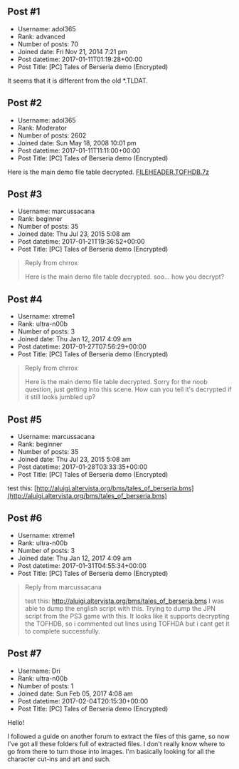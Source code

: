 ## Post #1
- Username: adol365
- Rank: advanced
- Number of posts: 70
- Joined date: Fri Nov 21, 2014 7:21 pm
- Post datetime: 2017-01-11T01:19:28+00:00
- Post Title: [PC] Tales of Berseria demo (Encrypted)

It seems that it is different from the old *.TLDAT.
## Post #2
- Username: adol365
- Rank: Moderator
- Number of posts: 2602
- Joined date: Sun May 18, 2008 10:01 pm
- Post datetime: 2017-01-11T11:11:00+00:00
- Post Title: [PC] Tales of Berseria demo (Encrypted)

Here is the main demo file table decrypted.
[FILEHEADER.TOFHDB.7z](https://xentaxbackup.github.io/file/12203_FILEHEADER.TOFHDB.7z)
## Post #3
- Username: marcussacana
- Rank: beginner
- Number of posts: 35
- Joined date: Thu Jul 23, 2015 5:08 am
- Post datetime: 2017-01-21T19:36:52+00:00
- Post Title: [PC] Tales of Berseria demo (Encrypted)

> Reply from chrrox
>
> Here is the main demo file table decrypted.
soo... how you decrypt?
## Post #4
- Username: xtreme1
- Rank: ultra-n00b
- Number of posts: 3
- Joined date: Thu Jan 12, 2017 4:09 am
- Post datetime: 2017-01-27T07:56:29+00:00
- Post Title: [PC] Tales of Berseria demo (Encrypted)

> Reply from chrrox
>
> Here is the main demo file table decrypted.
Sorry for the noob question, just getting into this scene. How can you tell it's decrypted if it still looks jumbled up?
## Post #5
- Username: marcussacana
- Rank: beginner
- Number of posts: 35
- Joined date: Thu Jul 23, 2015 5:08 am
- Post datetime: 2017-01-28T03:33:35+00:00
- Post Title: [PC] Tales of Berseria demo (Encrypted)

test this: [http://aluigi.altervista.org/bms/tales_of_berseria.bms](http://aluigi.altervista.org/bms/tales_of_berseria.bms)
## Post #6
- Username: xtreme1
- Rank: ultra-n00b
- Number of posts: 3
- Joined date: Thu Jan 12, 2017 4:09 am
- Post datetime: 2017-01-31T04:55:34+00:00
- Post Title: [PC] Tales of Berseria demo (Encrypted)

> Reply from marcussacana
>
> test this: http://aluigi.altervista.org/bms/tales_of_berseria.bms
I was able to dump the english script with this. Trying to dump the JPN script from the PS3 game with this. It looks like it supports decrypting the TOFHDB, so i commented out lines using TOFHDA but i cant get it to complete successfully.
## Post #7
- Username: Dri
- Rank: ultra-n00b
- Number of posts: 1
- Joined date: Sun Feb 05, 2017 4:08 am
- Post datetime: 2017-02-04T20:15:30+00:00
- Post Title: [PC] Tales of Berseria demo (Encrypted)

Hello!

I followed a guide on another forum to extract the files of this game, so now I've got all these folders full of extracted files. I don't really know where to go from there to turn those into images. I'm basically looking for all the character cut-ins and art and such.
